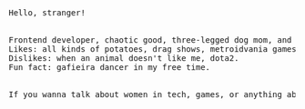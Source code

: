 
<pre>
Hello, stranger! <br/> <br/>
Frontend developer, chaotic good, three-legged dog mom, and world's best wife.
Likes: all kinds of potatoes, drag shows, metroidvania games.
Dislikes: when an animal doesn't like me, dota2.
Fun fact: gafieira dancer in my free time.
 <br/>
If you wanna talk about women in tech, games, or anything about technology, <a href="https://www.linkedin.com/in/marcellabarros/">get in touch</a>!
<br/>
</pre>

 



